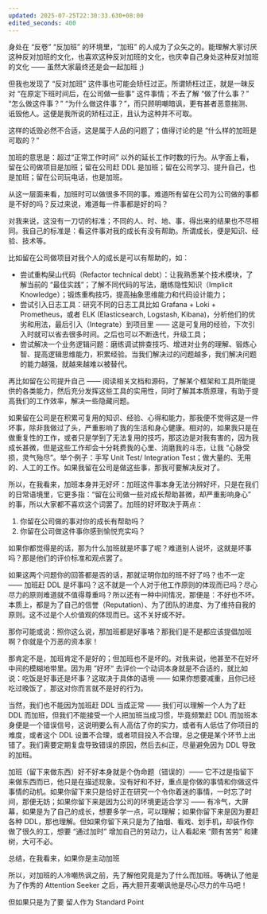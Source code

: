 ```yaml
---
updated: 2025-07-25T22:30:33.630+08:00
edited_seconds: 400
---
```

身处在 “反卷” “反加班” 的环境里，“加班” 的人成为了众矢之的。能理解大家讨厌这种反对加班的文化，也喜欢这种反对加班的文化，也庆幸自己身处这种反对加班的文化 —— 虽然大家最终还是会一起加班 ;)

但我也发现了 “反对加班” 这件事也可能会矫枉过正。所谓矫枉过正，就是一昧反对 “在原定下班时间后，在公司做一些事” 这件事情；不去了解 “做了什么事？” “怎么做这件事？” “为什么做这件事？”，而只顾明嘲暗讽，更有甚者恶意揣测、诋毁他人。这便是我所说的矫枉过正，且认为这种并不可取。

这样的诋毁必然不合适，这是属于人品的问题了；值得讨论的是 “什么样的加班是可取的？”

加班的意思是：超过“正常工作时间” 以外的延长工作时数的行为。从字面上看，留在公司做项目是加班；留在公司赶 DDL 是加班；留在公司学习、提升自己，也是加班；留在公司玩电话，也是加班。

从这一层面来看，加班时可以做很多不同的事。难道所有留在公司为公司做的事都是不好的吗？反过来说，难道每一件事都是好的吗？

对我来说，这没有一刀切的标准；不同的人、时、地、事，得出来的结果也不尽相同。我自己的标准是：看这件事对我的成长有没有帮助。所谓成长，便是知识、经验、技术等。

比如留在公司做项目对我个人的成长是可以有帮助的，如：
- 尝试重构屎山代码（Refactor technical debt）：让我熟悉某个技术模块，了解当前的 “最佳实践”；了解不同代码的写法，磨练隐性知识（Implicit Knowledge）；锻炼重构技巧，提高抽象思维能力和代码设计能力；
- 尝试引入日志工具：研究不同的日志工具比如 Grafana + Loki + Prometheus，或者 ELK (Elasticsearch, Logstash, Kibana)，分析他们的优劣和用法，最后引入（Integrate）到项目里 —— 这是可复用的经验，下次引入时就可以省去很多时间。之后也可以不断迭代，升级工具；
- 尝试解决一个业务逻辑问题：磨练调试排查技巧、增进对业务的理解、锻炼心智、提高逻辑思维能力，积累经验。当我们解决过的问题越多，我们解决问题的能力越强，就越来越难以被替代。

再比如留在公司提升自己 —— 阅读相关文档和源码，了解某个框架和工具所能提供的各类能力，然后充分发挥这些工具的实用性，同时了解其本质原理，有助于提高我们的工作效率，解决一些隐藏问题。

如果留在公司是在积累可复用的知识、经验、心得和能力，那我便不觉得这是一件坏事，除非我做过了头，严重影响了我的生活和身心健康。相对的，如果我只是在做重复性的工作，或者只是学到了无法复用的技巧，那这边是对我有害的，因为我成长甚微，但是这些工作却会十分耗费我的心里、消磨我的斗志，让我 “心脉受损，灵气殆尽”。举个例子：手写 Unit Test/ Integration Test；做大量的、无用的、人工的工作。如果我留在公司是做这些事，那我可要解决反对了。

所以，在我看来，加班本身并无好坏：加班这件事本身无法分辨好坏，只是在我们的日常语境里，它更多指：“留在公司做一些对成长帮助甚微，却严重影响身心” 的事，所以大家都不喜欢这个词罢了。加班的好坏取决于两点：
1. 你留在公司做的事对你的成长有帮助吗？
2. 你留在公司做这件事你感到愉悦充实吗？

如果你都觉得是的话，那为什么加班就是坏事了呢？难道别人说坏，这就是坏事吗？那是他们的评价标准和观点罢了。

如果这两个问题你的回答都是否的话，那就证明你加的班不好了吗？也不一定 —— 加班赶 DDL 是坏事吗？这不就是一个人对于他工作原则的体现而已吗？尽心尽力的原则难道就不值得尊重吗？所以还有一种中间情况，那便是：不好也不坏。本质上，都是为了自己的信誉（Reputation）、为了团队的进度、为了维持自我的原则。这不过是个人价值观的体现而已。这不关好或不好。

那你可能或说：照你这么说，那加班都是好事咯？那我们是不是都应该提倡加班啊？你就是个万恶的资本家！

那肯定不是，加班肯定不是好的；但加班也不是坏的。对我来说，他甚至不在好坏中间的模糊地带里。因为用 ”好坏“ 去评价一个动词本身就是不合适的，就比如说：吃饭是好事还是坏事？这取决于具体的语境 —— 如果你想要减重，且你已经吃过晚饭了，那这对你而言就不是好的行为。

当然，我们也不能因为加班赶 DDL 当成正常 —— 我们可以理解一个人为了赶 DDL 而加班，但我们不能接受一个人把加班当成习惯，毕竟频繁赶 DDL 而加班本身便是一个错误信号，这说明要么有人高估了你的实力，或者有人低估了你项目的难度，或者这个 DDL 设置不合理，或者项目投入不合理，总之便是某个环节上出错了。我们需要定期复盘导致错误的原因，然后去纠正，尽量避免因为 DDL 导致的加班。

加班（留下来做东西）好不好本身就是个伪命题（错误的）—— 它不过是指留下来做东西而已，他只是在描述现象。没有好和不好，重点是你做的事情和你做这件事情的动机。如果你留下来只是恰好正在研究一个令你着迷的事情，一时忘了时间，那便无妨；如果你留下来是因为公司的环境更适合学习 —— 有冷气，大屏幕，如果是为了自己的成长，想要多学一点，可以理解；如果你留下来是因为要赶各种 DDL，那也理解。但如果你留下来只是为了抽烟、看戏、划手机，却装作你做了很久的工，想要 “通过加时” 增加自己的劳动力，让人看起来 “颇有苦劳” 和建树，大可不必。

总结，在我看来，如果你是主动加班 

所以，对加班的人冷嘲热讽之前，先了解他究竟是为了什么而加班。等确认了他是为了作秀的 Attention Seeker 之后，再大胆开麦嘲讽他是尽心尽力的牛马吧！


但如果只是为了要
留人作为 Standard Point

